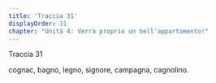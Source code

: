 ```yaml
---
title: 'Traccia 31'
displayOrder: 31
chapter: "Unità 4: Verrà proprio un bell'appartamento!"
---
```


Traccia 31

cognac, bagno, legno, signore, campagna, cagnolino.
